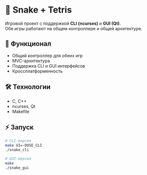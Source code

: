 # 🐍 Snake + Tetris

Игровой проект с поддержкой **CLI (ncurses)** и **GUI (Qt)**.  
Обе игры работают на общем контроллере и общей архитектуре.

## 🚀 Функционал
- Общий контроллер для обеих игр
- MVC-архитектура
- Поддержка CLI и GUI интерфейсов
- Кроссплатформенность

## 🛠️ Технологии
- C, C++
- ncurses, Qt
- Makefile

## ⚡ Запуск
```bash
# CLI-версия
make UI=-DUSE_CLI
./snake_cli

# GUI-версия
make
./snake_gui
